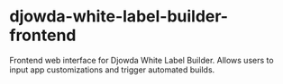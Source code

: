 # djowda-white-label-builder-frontend
Frontend web interface for Djowda White Label Builder. Allows users to input app customizations and trigger automated builds.
